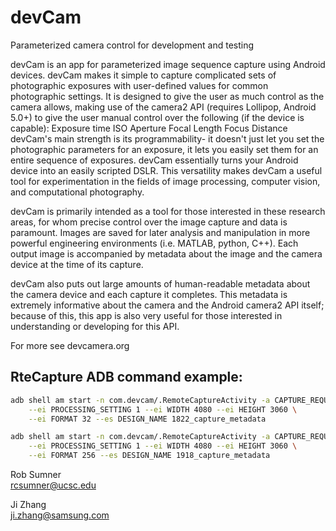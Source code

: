 # devCam
Parameterized camera control for development and testing


devCam is an app for parameterized image sequence capture using Android devices. devCam makes it simple to capture complicated sets of photographic exposures with user-defined values for common photographic settings. It is designed to give the user as much control as the camera allows, making use of the camera2 API (requires Lollipop, Android 5.0+) to give the user manual control over the following (if the device is capable):
Exposure time
ISO
Aperture
Focal Length
Focus Distance
devCam's main strength is its programmability- it doesn't just let you set the photographic parameters for an exposure, it lets you easily set them for an entire sequence of exposures. devCam essentially turns your Android device into an easily scripted DSLR. This versatility makes devCam a useful tool for experimentation in the fields of image processing, computer vision, and computational photography.

devCam is primarily intended as a tool for those interested in these research areas, for whom precise control over the image capture and data is paramount. Images are saved for later analysis and manipulation in more powerful engineering environments (i.e. MATLAB, python, C++). Each output image is accompanied by metadata about the image and the camera device at the time of its capture.

devCam also puts out large amounts of human-readable metadata about the camera device and each capture it completes. This metadata is extremely informative about the camera and the Android camera2 API itself; because of this, this app is also very useful for those interested in understanding or developing for this API.

For more see devcamera.org

## RteCapture ADB command example:  

```bash
adb shell am start -n com.devcam/.RemoteCaptureActivity -a CAPTURE_REQUEST \
    --ei PROCESSING_SETTING 1 --ei WIDTH 4080 --ei HEIGHT 3060 \
    --ei FORMAT 32 --es DESIGN_NAME 1822_capture_metadata 

adb shell am start -n com.devcam/.RemoteCaptureActivity -a CAPTURE_REQUEST \
    --ei PROCESSING_SETTING 1 --ei WIDTH 4080 --ei HEIGHT 3060 \
    --ei FORMAT 256 --es DESIGN_NAME 1918_capture_metadata 
```

Rob Sumner  
rcsumner@ucsc.edu

Ji Zhang  
ji.zhang@samsung.com
